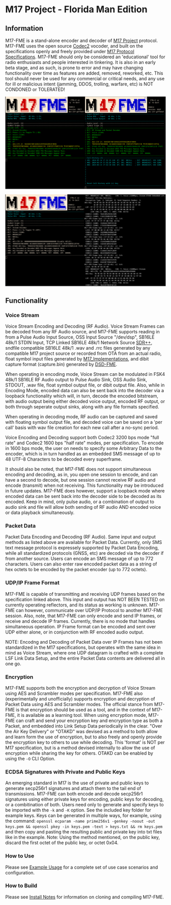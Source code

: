 
# M17 Project - Florida Man Edition

## Information

M17-FME is a stand-alone encoder and decoder of [M17 Project](https://m17project.org/ "M17") protocol.
M17-FME uses the open source [Codec2](https://github.com/drowe67/codec2 "Codec2") vocoder, and built on the specifications openly and freely provided under [M17 Protocol Specifications](https://spec.m17project.org/ "M17 Protocol Specifications"). M17-FME should only be considered an 'educational' tool for radio enthusiasts and people interested in tinkering. It is also in an early beta stage, and as such, is prone to error and may have changing functionality over time as features are added, removed, reworked, etc. This tool should never be used for any commercial or critical needs, and any use for ill or malicious intent (jamming, DDOS, trolling, warfare, etc) is NOT CONDONED or TOLERATED!

![M17-FME](https://github.com/lwvmobile/m17-fme/blob/main/docs/m17-fme1.png)

![M17-FME](https://github.com/lwvmobile/m17-fme/blob/main/docs/m17-fme2.png)

## Functionality

### Voice Stream

Voice Stream Encoding and Decoding (RF Audio). Voice Stream Frames can be decoded from any RF Audio source, and M17-FME supports reading in from a Pulse Audio Input Source, OSS Input Source "/dev/dsp", SB16LE 48k/1 STDIN Input, TCP Linked SB16LE 48k/1 Network Source [SDR++](https://github.com/AlexandreRouma/SDRPlusPlus "SDR++"), sndfile compatible SB16LE 48k/1 .wav and .rrc files generated by any compatible M17 project source or recorded from OTA from an actual radio, float symbol input files generated by [M17_Implementations](https://github.com/M17-Project/M17_Implementations "M17_Implementations"), and dibit capture format (capture.bin) generated by [DSD-FME](https://github.com/lwvmobile/dsd-fme "DSD-FME").

When operating in encoding mode, Voice Stream can be modulated in FSK4 48k/1 SB16LE RF Audio output to Pulse Audio Sink, OSS Audio Sink, STDOUT, .wav file, float symbol output file, or dibit output file. Also, while in Encoding Mode, encoded data can also be sent back into the decoder via a loopback functionality which will, in turn, decode the encoded bitstream, with audio output being either decoded voice output, encoded RF output, or both through seperate output sinks, along with any file formats specified.

When operating in decoding mode, RF audio can be captured and saved with floating symbol output file, and decoded voice can be saved on a 'per call' basis with wav file creation for each new call after a no-sync period.

Voice Encoding and Decoding support both Codec2 3200 bps mode "full rate" and Codec2 1600 bps "half rate" modes, per specification. To encode in 1600 bps mode, the user on needs to specify some Arbitrary Data to the encoder, which is in turn handled as an embedded SMS message of up to 48 UTF-8 Characters to be decoded every superframe.

It should also be noted, that M17-FME does not support simultaneous encoding and decoding, as in, you open one session to encode, and can have a second to decode, but one session cannot receive RF audio and encode (transmit) when not receiving. This functionality may be introduced in future updates. M17-FME does however, support a loopback mode where encoded data can be sent back into the decoder side to be decoded as its encoded. Keep in mind, only pulse audio, or a combination of output to audio sink and file will allow both sending of RF audio AND encoded voice or data playback simultaneously.

### Packet Data

Packet Data Encoding and Decoding (RF Audio). Same input and output methods as listed above are available for Packet Data. Currently, only SMS text message protocol is expressely supported by Packet Data Encoding, while all standardized protocols (GNSS, etc) are decoded via the decoder if from another source. Users can encode an SMS message of up to 772 characters. Users can also enter raw encoded packet data as a string of hex octets to be encoded by the packet encoder (up to 772 octets).

### UDP/IP Frame Format

M17-FME is capable of transmitting and receiving UDP frames based on the specification linked above. This input and output has NOT BEEN TESTED on currently operating reflectors, and its status as working is unknown. M17-FME can however, communicate over UDP/IP Protocol to another M17-FME session. Also, note, that M17-FME can only encode and send IP frames, or receive and decode IP frames. Currently, there is no mode that handles simultaneous operation. IP Frame format can be encoded and sent over UDP either alone, or in conjunction with RF encoded audio output.

NOTE: Encodng and Decoding of Packet Data over IP Frames has not been standardized in the M17 specifications, but operates with the same idea in mind as Voice Stream, where one UDP datagram is crafted with a complete LSF Link Data Setup, and the entire Packet Data contents are delivered all in one go.

### Encryption

M17-FME supports both the encryption and decryption of Voice Stream using AES and Scrambler modes per specification. M17-FME also (experimentally and unofficially) supports encryption and decryption of Packet Data using AES and Scrambler modes. The official stance from M17-FME is that encryption should be used as a tool, and in the context of M17-FME, it is available as a learning tool. When using encryption mode, M17-FME can craft and send your encryption key and encryption type as both a Packet, and embedded into Link Setup Data periodically in the clear. "Over the Air Key Delivery" or "OTAKD" was devised as a method to both allow and learn form the use of encryption, but to also freely and openly provide the encryption key to others to use while decoding. This 'format' is NOT per M17 specification, but is a method devised internally to allow the use of encryption while sharing the key for others. OTAKD can be enabled by using the `-O` CLI Option.

### ECDSA Signatures with Private and Public Keys

An emerging standard in M17 is the use of private and public keys to generate secp256r1 signatures and attach them to the tail end of transmissions. M17-FME can both encode and decode secp256r1 signatures using either private keys for encoding, public keys for decoding, or a combitination of both. Users need only to generate and specify keys to be imported with the `-k` and `-K` option. See the included key folder for example keys. Keys can be generated in multiple ways, for example, using the command: `openssl ecparam -name prime256v1 -genkey -noout -out keys.pem && openssl pkey -in keys.pem -text > keys.txt && rm keys.pem` and then copy and pasting the resulting public and private key into txt files like in the example. Note: Using the method mentioned, on the public key, discard the first octet of the public key, or octet 0x04.

### How to Use

Please see [Example Usage](https://github.com/lwvmobile/m17-fme/blob/main/docs/Example_Usage.md "Example Usage") for a complete set of use case scenarios and configuration.

### How to Build

Please see [Install Notes](https://github.com/lwvmobile/m17-fme/blob/main/docs/Install_Notes.md "Install Notes") for information on cloning and compiling M17-FME.

